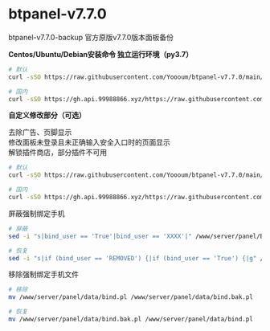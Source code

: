 # btpanel-v7.7.0
btpanel-v7.7.0-backup  官方原版v7.7.0版本面板备份

**Centos/Ubuntu/Debian安装命令 独立运行环境（py3.7）**

```Bash
# 默认
curl -sSO https://raw.githubusercontent.com/Yoooum/btpanel-v7.7.0/main/install/install_panel.sh && bash install_panel.sh

# 国内
curl -sSO https://gh.api.99988866.xyz/https://raw.githubusercontent.com/Yoooum/btpanel-v7.7.0/main/install_cn/install_panel.sh && bash install_panel.sh
```

**自定义修改部分（可选）**

去除广告、页脚显示  
修改面板未登录且未正确输入安全入口时的页面显示  
解锁插件商店，部分插件不可用  

```bash
# 默认
curl -sSO https://raw.githubusercontent.com/Yoooum/btpanel-v7.7.0/main/modify/run.sh && bash run.sh

# 国内
curl -sSO https://gh.api.99988866.xyz/https://raw.githubusercontent.com/Yoooum/btpanel-v7.7.0/main/install_cn/run.sh && bash run.sh
```

屏蔽强制绑定手机

```bash
# 屏蔽
sed -i "s|bind_user == 'True'|bind_user == 'XXXX'|" /www/server/panel/BTPanel/static/js/index.js

# 恢复
sed -i "s|if (bind_user == 'REMOVED') {|if (bind_user == 'True') {|g" /www/server/panel/BTPanel/static/js/index.js
```

移除强制绑定手机文件

```bash
# 移除
mv /www/server/panel/data/bind.pl /www/server/panel/data/bind.bak.pl

# 恢复
mv /www/server/panel/data/bind.bak.pl /www/server/panel/data/bind.pl
```

